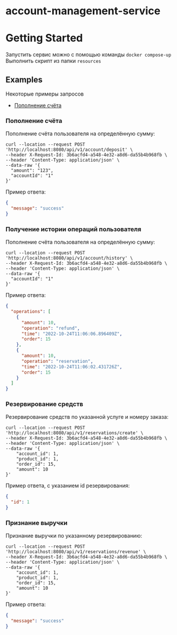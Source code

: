 # account-management-service

# Getting Started


Запустить сервис можно с помощью команды `docker compose-up`
Выполнить скрипт из папки `resources`


## Examples

Некоторые примеры запросов
- [Пополнение счёта](#accounts-deposit)



### Пополнение счёта <a name="accounts-deposit"></a>

Пополнение счёта пользователя на определённую сумму:
```curl
curl --location --request POST 'http://localhost:8080/api/v1/account/deposit' \
--header X-Request-Id: 3b6acfd4-a548-4e32-a8d6-da55b4b968fb \
--header 'Content-Type: application/json' \
--data-raw '{
  "amount": "123",
  "accountId": "1"
}'
```
Пример ответа:
```json
{
  "message": "success"
}
```


### Получение истории операций пользователя <a name="accounts-history"></a>

Пополнение счёта пользователя на определённую сумму:
```curl
curl --location --request POST 'http://localhost:8080/api/v1/account/history' \
--header X-Request-Id: 3b6acfd4-a548-4e32-a8d6-da55b4b968fb \
--header 'Content-Type: application/json' \
--data-raw '{
  "accountId": "1"
}'
```
Пример ответа:
```json
{
  "operations": [
    {
      "amount": 10,
      "operation": "refund",
      "time": "2022-10-24T11:06:06.896409Z",
      "order": 15
    },
    {
      "amount": 10,
      "operation": "reservation",
      "time": "2022-10-24T11:06:02.431726Z",
      "order": 15
    }
  ]
}
```

### Резервирование средств <a name="reservations-create"></a>

Резервирование средств по указанной услуге и номеру заказа:
```curl
curl --location --request POST 'http://localhost:8080/api/v1/reservations/create' \
--header X-Request-Id: 3b6acfd4-a548-4e32-a8d6-da55b4b968fb \
--header 'Content-Type: application/json' \
--data-raw '{
    "account_id": 1,
    "product_id": 1,
    "order_id": 15,
    "amount": 10
}'
```
Пример ответа, с указанием id резервирования:
```json
{
  "id": 1
}
```


### Признание выручки <a name="reservations-revenue"></a>

Признание выручки по указанному резервированию:
```curl
curl --location --request POST 'http://localhost:8080/api/v1/reservations/revenue' \
--header X-Request-Id: 3b6acfd4-a548-4e32-a8d6-da55b4b968fb \
--header 'Content-Type: application/json' \
--data-raw '{
    "account_id": 1,
    "product_id": 1,
    "order_id": 15,
    "amount": 10
}'
```
Пример ответа:
```json
{
  "message": "success"
}
```